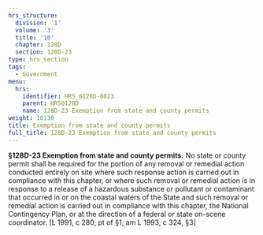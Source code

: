 ```yaml
---
hrs_structure:
  division: '1'
  volume: '3'
  title: '10'
  chapter: 128D
  section: 128D-23
type: hrs_section
tags:
  - Government
menu:
  hrs:
    identifier: HRS_0128D-0023
    parent: HRS0128D
    name: 128D-23 Exemption from state and county permits
weight: 18130
title: Exemption from state and county permits
full_title: 128D-23 Exemption from state and county permits
---
```

**§128D-23 Exemption from state and county permits.** No state or county permit shall be required for the portion of any removal or remedial action conducted entirely on site where such response action is carried out in compliance with this chapter, or where such removal or remedial action is in response to a release of a hazardous substance or pollutant or contaminant that occurred in or on the coastal waters of the State and such removal or remedial action is carried out in compliance with this chapter, the National Contingency Plan, or at the direction of a federal or state on-scene coordinator. [L 1991, c 280, pt of §1; am L 1993, c 324, §3]